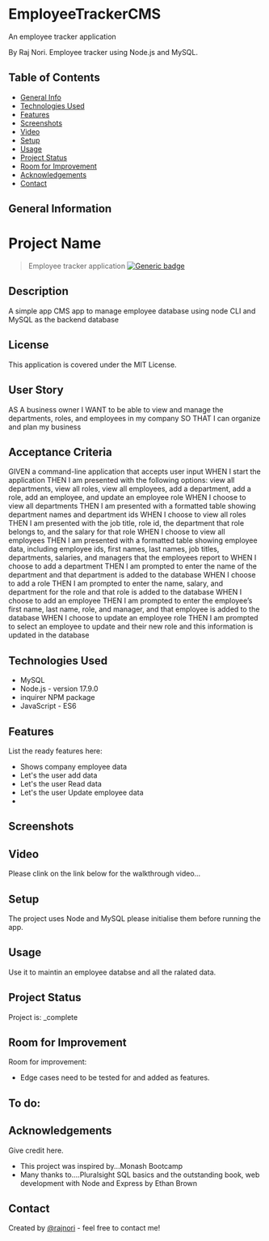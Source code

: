 # EmployeeTrackerCMS
An employee tracker application

By Raj Nori. Employee tracker using Node.js and MySQL.


## Table of Contents
* [General Info](#general-information)
* [Technologies Used](#technologies-used)
* [Features](#features)
* [Screenshots](#screenshots)
* [Video](#Video-walkthrough)
* [Setup](#setup)
* [Usage](#usage)
* [Project Status](#project-status)
* [Room for Improvement](#room-for-improvement)
* [Acknowledgements](#acknowledgements)
* [Contact](#contact)



## General Information
# Project Name

> Employee tracker application
[![Generic badge](https://img.shields.io/badge/License-MIT-yellowgreen.svg)](https://shields.io/)

## Description
A simple app CMS app to manage employee database using node CLI and MySQL as the backend database

## License
This application is covered under the MIT License.

## User Story
AS A business owner
I WANT to be able to view and manage the departments, roles, and employees in my company
SO THAT I can organize and plan my business


## Acceptance Criteria
GIVEN a command-line application that accepts user input
WHEN I start the application
THEN I am presented with the following options: view all departments, view all roles, view all employees, add a department, add a role, add an employee, and update an employee role
WHEN I choose to view all departments
THEN I am presented with a formatted table showing department names and department ids
WHEN I choose to view all roles
THEN I am presented with the job title, role id, the department that role belongs to, and the salary for that role
WHEN I choose to view all employees
THEN I am presented with a formatted table showing employee data, including employee ids, first names, last names, job titles, departments, salaries, and managers that the employees report to
WHEN I choose to add a department
THEN I am prompted to enter the name of the department and that department is added to the database
WHEN I choose to add a role
THEN I am prompted to enter the name, salary, and department for the role and that role is added to the database
WHEN I choose to add an employee
THEN I am prompted to enter the employee’s first name, last name, role, and manager, and that employee is added to the database
WHEN I choose to update an employee role
THEN I am prompted to select an employee to update and their new role and this information is updated in the database 



## Technologies Used
- MySQL
- Node.js - version 17.9.0
- inquirer NPM package
- JavaScript - ES6



## Features
List the ready features here:
- Shows company employee data
- Let's the user add data
- Let's the user Read data
- Let's the user Update employee data
- 



## Screenshots

## Video
Please clink on the link below for the walkthrough video...

## Setup
The project uses Node and MySQL please initialise them before running the app.


## Usage
Use it to maintin an employee databse and all the ralated data.


## Project Status
Project is: _complete

## Room for Improvement

Room for improvement:
- Edge cases need to be tested for and added as features.

To do:
- 


## Acknowledgements
Give credit here.
- This project was inspired by...Monash Bootcamp
- Many thanks to....Pluralsight SQL basics and the outstanding book, web development with Node and Express by Ethan Brown



## Contact
Created by [@rajnori](https://rajnori.github.io/Portfolio-project/) - feel free to contact me!

